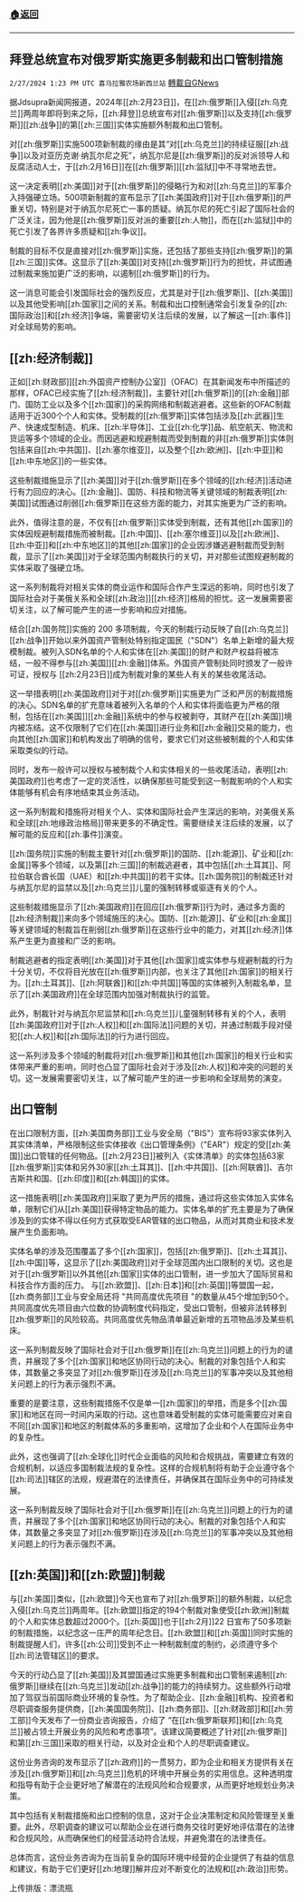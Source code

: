 ###  [:house:返回](README.md)
---


## 拜登总统宣布对俄罗斯实施更多制裁和出口管制措施
`2/27/2024 1:23 PM UTC 喜马拉雅农场新西兰站` [轉載自GNews](https://gnews.org/articles/2345631)

据Jdsupra新闻网报道，2024年[[zh:2月23日]]，在[[zh:俄罗斯]]入侵[[zh:乌克兰]]两周年即将到来之际，[[zh:拜登]]总统宣布对[[zh:俄罗斯]]以及支持[[zh:俄罗斯]][[zh:战争]]的第[[zh:三国]]实体实施额外制裁和出口管制。

对[[zh:俄罗斯]]实施500项新制裁的缘由是其“对[[zh:乌克兰]]的持续征服[[zh:战争]]以及对亚历克谢·纳瓦尔尼之死”，纳瓦尔尼是[[zh:俄罗斯]]的反对派领导人和反腐活动人士，于[[zh:2月16日]]在[[zh:俄罗斯]][[zh:监狱]]中不寻常地去世。

这一决定表明[[zh:美国]]对于[[zh:俄罗斯]]的侵略行为和对[[zh:乌克兰]]的军事介入持强硬立场。500项新制裁的宣布显示了[[zh:美国政府]]对于[[zh:俄罗斯]]的严重关切，特别是对于纳瓦尔尼死亡一事的质疑。纳瓦尔尼的死亡引起了国际社会的广泛关注，因为他是[[zh:俄罗斯]]反对派的重要[[zh:人物]]，而在[[zh:监狱]]中的死亡引发了各界许多质疑和[[zh:争议]]。

制裁的目标不仅是直接对[[zh:俄罗斯]]实施，还包括了那些支持[[zh:俄罗斯]]的第[[zh:三国]]实体。这显示了[[zh:美国]]对支持[[zh:俄罗斯]]行为的担忧，并试图通过制裁来施加更广泛的影响，以遏制[[zh:俄罗斯]]的行为。

这一消息可能会引发国际社会的强烈反应，尤其是对于[[zh:俄罗斯]]、[[zh:美国]]以及其他受影响[[zh:国家]]之间的关系。制裁和出口控制通常会引发复杂的[[zh:国际政治]]和[[zh:经济]]争端，需要密切关注后续的发展，以了解这一[[zh:事件]]对全球局势的影响。

## [[zh:经济制裁]]

正如[[zh:财政部]][[zh:外国资产控制办公室]]（OFAC）在其新闻发布中所描述的那样，OFAC已经实施了[[zh:经济制裁]]，主要针对[[zh:俄罗斯]]的[[zh:金融]]部门、国防工业以及多个[[zh:国家]]的采购网络和制裁逃避者。这些新的OFAC制裁适用于近300个个人和实体。受制裁的[[zh:俄罗斯]]实体包括涉及[[zh:武器]]生产、快速成型制造、机床、[[zh:半导体]]、工业[[zh:化学]]品、航空航天、物流和货运等多个领域的企业。而因逃避和规避制裁而受到制裁的非[[zh:俄罗斯]]实体则包括来自[[zh:中共国]]、[[zh:塞尔维亚]]，以及整个[[zh:欧洲]]、[[zh:中亚]]和[[zh:中东地区]]的一些实体。

这些制裁措施显示了[[zh:美国]]对于[[zh:俄罗斯]]在多个领域的[[zh:经济]]活动进行有力回应的决心。[[zh:金融]]、国防、科技和物流等关键领域的制裁表明[[zh:美国]]试图通过削弱[[zh:俄罗斯]]在这些方面的能力，对其实施更为广泛的影响。

此外，值得注意的是，不仅有[[zh:俄罗斯]]实体受到制裁，还有其他[[zh:国家]]的实体因规避制裁措施而被制裁。[[zh:中国]]、[[zh:塞尔维亚]]以及[[zh:欧洲]]、[[zh:中亚]]和[[zh:中东地区]]的其他[[zh:国家]]的企业因涉嫌逃避制裁而受到制裁，显示了[[zh:美国]]对于全球范围内制裁执行的关切，并对那些试图规避制裁的实体采取了强硬立场。

这一系列制裁将对相关实体的商业运作和国际合作产生深远的影响，同时也引发了国际社会对于美俄关系和全球[[zh:政治]][[zh:经济]]格局的担忧。这一发展需要密切关注，以了解可能产生的进一步影响和应对措施。

结合[[zh:国务院]]实施的 200 多项制裁，今天的制裁行动反映了自[[zh:乌克兰]][[zh:战争]]开始以来外国资产管制处特别指定国民（"SDN"）名单上新增的最大规模制裁。被列入SDN名单的个人和实体在[[zh:美国]]的财产和财产权益将被冻结，一般不得参与[[zh:美国]][[zh:金融]]体系。外国资产管制处同时颁发了一般许可证，授权与 [[zh:2月23日]]成为制裁对象的某些人有关的某些收尾活动。

这一举措表明[[zh:美国政府]]对于对[[zh:俄罗斯]]实施更为广泛和严厉的制裁措施的决心。SDN名单的扩充意味着被列入名单的个人和实体将面临更为严格的限制，包括在[[zh:美国]][[zh:金融]]系统中的参与权被剥夺，其财产在[[zh:美国]]境内被冻结。这不仅限制了它们在[[zh:美国]]进行业务和[[zh:金融]]交易的能力，也向其他[[zh:国家]]和机构发出了明确的信号，要求它们对这些被制裁的个人和实体采取类似的行动。

同时，发布一般许可以授权与被制裁个人和实体相关的一些收尾活动，表明[[zh:美国政府]]也考虑了一定的灵活性，以确保那些可能受到这一制裁影响的个人和实体能够有机会有序地结束其业务活动。

这一系列制裁和措施将对相关个人、实体和国际社会产生深远的影响，对美俄关系和全球[[zh:地缘政治格局]]带来更多的不确定性。需要继续关注后续的发展，以了解可能的反应和[[zh:事件]]演变。

[[zh:国务院]]实施的制裁主要针对[[zh:俄罗斯]]的国防、[[zh:能源]]、矿业和[[zh:金属]]等多个领域，以及第[[zh:三国]]的制裁逃避者，其中包括[[zh:土耳其]]、阿拉伯联合酋长国（UAE）和[[zh:中共国]]的若干实体。[[zh:国务院]]的制裁还针对与纳瓦尔尼的监禁以及[[zh:乌克兰]]儿童的强制转移或驱逐有关的个人。

这些制裁措施显示了[[zh:美国政府]]在回应[[zh:俄罗斯]]行为时，通过多方面的[[zh:经济制裁]]来向多个领域施压的决心。国防、[[zh:能源]]、矿业和[[zh:金属]]等关键领域的制裁旨在削弱[[zh:俄罗斯]]在这些行业中的能力，对其[[zh:经济]]体系产生更为直接和广泛的影响。

制裁逃避者的指定表明[[zh:美国]]对于其他[[zh:国家]]或实体参与规避制裁的行为十分关切，不仅将目光放在[[zh:俄罗斯]]内部，也关注了其他[[zh:国家]]的相关行为。[[zh:土耳其]]、[[zh:阿联酋]]和[[zh:中共国]]等国的实体被列入制裁名单，显示了[[zh:美国政府]]在全球范围内加强对制裁执行的监管。

此外，制裁针对与纳瓦尔尼监禁和[[zh:乌克兰]]儿童强制转移有关的个人，表明[[zh:美国政府]]对于[[zh:人权]]和[[zh:国际法]]问题的关切，并通过制裁手段对侵犯[[zh:人权]]和[[zh:国际法]]的行为进行回应。

这一系列涉及多个领域的制裁将对[[zh:俄罗斯]]和其他[[zh:国家]]的相关行业和实体带来严重的影响，同时也凸显了国际社会对于涉及[[zh:人权]]和冲突的问题的关切。这一发展需要密切关注，以了解可能产生的进一步影响和全球局势的演变。

## 出口管制

在出口限制方面，[[zh:美国商务部]]工业与安全局（"BIS"）宣布将93家实体列入其实体清单，严格限制这些实体接收《出口管理条例》（"EAR"）规定的受[[zh:美国]]出口管辖的任何物品。[[zh:2月23日]]被列入《实体清单》的实体包括63家[[zh:俄罗斯]]实体和另外30家[[zh:土耳其]]、[[zh:中共国]]、[[zh:阿联酋]]、吉尔吉斯共和国、[[zh:印度]]和[[zh:韩国]]的实体。

这一措施表明[[zh:美国政府]]采取了更为严厉的措施，通过将这些实体加入实体名单，限制它们从[[zh:美国]]获得特定物品的能力。实体名单的扩充主要是为了确保涉及到的实体不得以任何方式获取受EAR管辖的出口物品，从而对其商业和技术发展产生负面影响。

实体名单的涉及范围覆盖了多个[[zh:国家]]，包括[[zh:俄罗斯]]、[[zh:土耳其]]、[[zh:中国]]等，这显示了[[zh:美国政府]]对于全球范围内出口限制的关切。这也是对于[[zh:俄罗斯]]以外其他[[zh:国家]]实体的出口管制，进一步加大了国际贸易和科技合作方面的压力。
与[[zh:欧盟]]、[[zh:日本]]和[[zh:英国]]等盟国一起，[[zh:商务部]]工业与安全局还将 "共同高度优先项目 "的数量从45个增加到50个。共同高度优先项目由六位数的协调制度代码指定，受出口管制，但被非法转移到[[zh:俄罗斯]]的风险较高。共同高度优先物品清单最近新增的五项物品涉及某些机床。

这一系列制裁反映了国际社会对于[[zh:俄罗斯]]在[[zh:乌克兰]]问题上的行为的谴责，并展现了多个[[zh:国家]]和地区协同行动的决心。制裁的对象包括个人和实体，其数量之多突显了对[[zh:俄罗斯]]在涉及[[zh:乌克兰]]的军事冲突以及其他相关问题上的行为表示强烈不满。

重要的是要注意，这些制裁措施不仅是单一[[zh:国家]]的举措，而是多个[[zh:国家]]和地区在同一时间内采取的行动。这也意味着受制裁的实体可能需要应对来自不同[[zh:国家]]和地区的制裁体系的多重影响，这增加了企业和个人在国际业务中的复杂性。

此外，这也强调了[[zh:全球化]]时代企业面临的风险和合规挑战，需要建立有效的合规机制，以适应多国制裁法规的复杂性。这样的合规机制将有助于企业遵守各个[[zh:司法]]辖区的法规，规避潜在的法律责任，并确保其在国际业务中的可持续发展。

这一系列制裁反映了国际社会对于[[zh:俄罗斯]]在[[zh:乌克兰]]问题上的行为的谴责，并展现了多个[[zh:国家]]和地区协同行动的决心。制裁的对象包括个人和实体，其数量之多突显了对[[zh:俄罗斯]]在涉及[[zh:乌克兰]]的军事冲突以及其他相关问题上的行为表示强烈不满。

## [[zh:英国]]和[[zh:欧盟]]制裁

与[[zh:美国]]类似，[[zh:欧盟]]今天也宣布了对[[zh:俄罗斯]]的额外制裁，以纪念入侵[[zh:乌克兰]]两周年。[[zh:欧盟]]指定的194个制裁对象使受[[zh:欧洲]]制裁的个人和实体总数超过2000个。[[zh:英国]]也于[[zh:2月]]22 日宣布了50多项新的制裁措施，以纪念这一庄严的周年纪念日。[[zh:欧盟]]和[[zh:英国]]同时实施的制裁提醒人们，许多[[zh:公司]]受到不止一种制裁制度的制约，必须遵守多个[[zh:司法管辖区]]的要求。

今天的行动凸显了[[zh:美国]]及其盟国通过实施更多制裁和出口管制来遏制[[zh:俄罗斯]]继续在[[zh:乌克兰]]发动[[zh:战争]]的能力的持续努力。这些额外行动增加了驾驭当前国际商业环境的复杂性。为了帮助企业、[[zh:金融]]机构、投资者和尽职调查服务提供商，[[zh:美国国务院]]、[[zh:商务部]]、[[zh:财政部]]和[[zh:劳工部]]今天发布了一份商业咨询报告，介绍了 “在[[zh:俄罗斯联邦]]和[[zh:乌克兰]]被占领土开展业务的风险和考虑事项”。该建议简要概述了针对[[zh:俄罗斯]]和第[[zh:三国]]采取的相关行动，以及对企业和个人的尽职调查建议。

这份业务咨询的发布显示了[[zh:政府]]的一贯努力，即为企业和相关方提供有关在涉及[[zh:俄罗斯]]和[[zh:乌克兰]]危机的环境中开展业务的实用信息。这种透明度和指导有助于企业更好地了解潜在的法规风险和合规要求，从而更好地规划业务决策。

其中包括有关制裁措施和出口控制的信息，这对于企业决策制定和风险管理至关重要。此外，尽职调查的建议可以帮助企业在进行商务交往时更好地评估潜在的法律和合规风险，从而确保他们的经营活动符合法规，并避免潜在的法律责任。

总体而言，这份业务咨询为在当前复杂的国际环境中经营的企业提供了有益的信息和建议，有助于它们更好[[zh:地理]]解并应对不断变化的法规和[[zh:政治]]形势。

上传排版：漂流瓶
